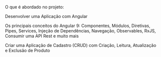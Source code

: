 

O que é abordado no projeto:

Desenvolver uma Aplicação com Angular 

Os principais conceitos do Angular 9: Componentes, Módulos, Diretivas, Pipes, Services, Injeção de Dependências, Navegação, Observables, RxJS, Consumir uma API Rest e muito mais

Criar uma Aplicação de Cadastro (CRUD) com Criação, Leitura, Atualização e Exclusão de Produto
